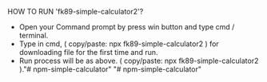 HOW TO RUN 'fk89-simple-calculator2'?

* Open your Command prompt by press win button and type cmd / terminal.
* Type in cmd, ( copy/paste: npx fk89-simple-calculator2 ) for downloading file for the first time and run.
* Run process will be as above. ( copy/paste: npx fk89-simple-calculator2 )."# npm-simple-calculator" 
"# npm-simple-calculator" 
